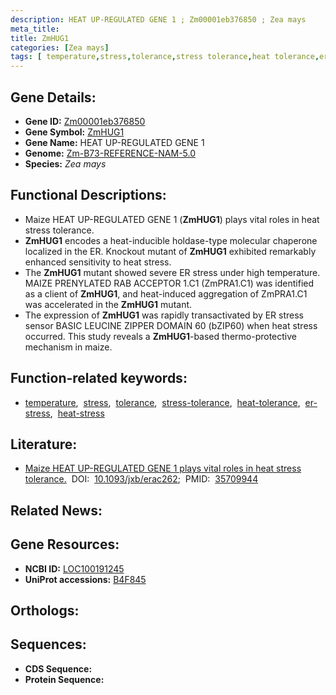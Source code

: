 ```yaml
---
description: HEAT UP-REGULATED GENE 1 ; Zm00001eb376850 ; Zea mays
meta_title:
title: ZmHUG1
categories: [Zea mays]
tags: [ temperature,stress,tolerance,stress tolerance,heat tolerance,er stress,heat stress ]
---
```


## Gene Details:
- **Gene ID:** [Zm00001eb376850]()
- **Gene Symbol:** <u>ZmHUG1</u>
- **Gene Name:** HEAT UP-REGULATED GENE 1
- **Genome:** [Zm-B73-REFERENCE-NAM-5.0]()
- **Species:** *Zea mays*

## Functional Descriptions:
   - Maize HEAT UP-REGULATED GENE 1 (**ZmHUG1**) plays vital roles in heat stress tolerance.
   - **ZmHUG1** encodes a heat-inducible holdase-type molecular chaperone localized in the ER. Knockout mutant of **ZmHUG1** exhibited remarkably enhanced sensitivity to heat stress.
   - The **ZmHUG1** mutant showed severe ER stress under high temperature. MAIZE PRENYLATED RAB ACCEPTOR 1.C1 (ZmPRA1.C1) was identified as a client of **ZmHUG1**, and heat-induced aggregation of ZmPRA1.C1 was accelerated in the **ZmHUG1** mutant.
   - The expression of **ZmHUG1** was rapidly transactivated by ER stress sensor BASIC LEUCINE ZIPPER DOMAIN 60 (bZIP60) when heat stress occurred. This study reveals a **ZmHUG1**-based thermo-protective mechanism in maize.

## Function-related keywords:
   - [temperature](/tags/temperature/),&nbsp;&nbsp;[stress](/tags/stress/),&nbsp;&nbsp;[tolerance](/tags/tolerance/),&nbsp;&nbsp;[stress-tolerance](/tags/stress-tolerance/),&nbsp;&nbsp;[heat-tolerance](/tags/heat-tolerance/),&nbsp;&nbsp;[er-stress](/tags/er-stress/),&nbsp;&nbsp;[heat-stress](/tags/heat-stress/)

## Literature:
   - [Maize HEAT UP-REGULATED GENE 1 plays vital roles in heat stress tolerance.](https://doi.org/10.1093/jxb/erac262)&nbsp;&nbsp;DOI:&nbsp;&nbsp;[10.1093/jxb/erac262](https://doi.org/10.1093/jxb/erac262);&nbsp;&nbsp;PMID:&nbsp;&nbsp;[35709944](https://pubmed.ncbi.nlm.nih.gov/35709944/)

## Related News:

## Gene Resources:
- **NCBI ID:**  [LOC100191245](https://www.ncbi.nlm.nih.gov/gene/?term=LOC100191245)
- **UniProt accessions:**  [B4F845](https://www.uniprot.org/uniprotkb/B4F845/entry)

## Orthologs:

## Sequences:
- **CDS Sequence:**
- **Protein Sequence:**
